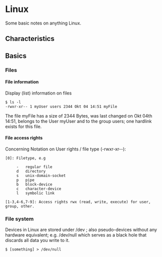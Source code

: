 Linux
=====

Some basic notes on anything Linux.

## Characteristics


## Basics

### Files

#### File information

Display (list) information on files

```
$ ls -l
-rwxr-xr-- 1 myUser users 2344 Okt 04 14:51 myFile
```

The file myFile has a size of 2344 Bytes, was last changed on Okt 04th 14:51, belongs to the User myUser and to the group users; one hardlink exists for this file.

#### File access rights

Concerning Notation on User rights / file type (-rwxr-xr--):

```
[0]: Filetype, e.g 

     -   regular file
     d   directory
     s   unix-domain-socket
     p   pipe
     b   block-device
     c   character-device
     l   symbolic link
```

```
[1-3,4-6,7-9]: Access rights rwx (read, write, execute) for user, group, other.
```

### File system

Devices in Linux are stored under /dev ; also pseudo-devices without any hardware equivalent;
e.g. /dev/null which serves as a black hole that discards all data you write to it.

```
$ [something] > /dev/null
```
